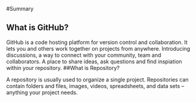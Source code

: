 #Summary
## What is GitHub?

GitHub is a code hosting platform for version control and collaboration. It lets you and others work together on projects from anywhere. Introducing discussions, a way to connect with your community, team and collaborators. A place to share ideas, ask questions and find inspiation within your repository.
##What is Repository?

A repository is usually used to organize a single project. Repositories can contain folders and files, images, videos, spreadsheets, and data sets – anything your project needs.
